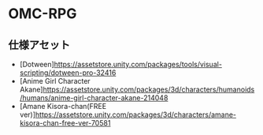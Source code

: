 # OMC-RPG<br>
## 仕様アセット
- [Dotween]<https://assetstore.unity.com/packages/tools/visual-scripting/dotween-pro-32416>
- [Anime Girl Character Akane]<https://assetstore.unity.com/packages/3d/characters/humanoids/humans/anime-girl-character-akane-214048>
- [Amane Kisora-chan(FREE ver)]<https://assetstore.unity.com/packages/3d/characters/amane-kisora-chan-free-ver-70581>
